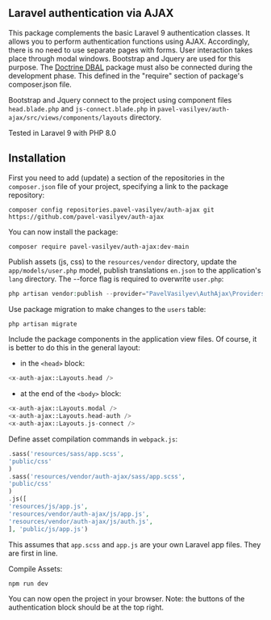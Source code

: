 ## Laravel authentication via AJAX

This package complements the basic Laravel 9 authentication classes. It allows you to perform authentication functions using AJAX. Accordingly, there is no need to use separate pages with forms. User interaction takes place through modal windows. Bootstrap and Jquery are used for this purpose. The [Doctrine DBAL](https://github.com/doctrine/dbal) package must also be connected during the development phase. This defined in the "require" section of package's composer.json file.

Bootstrap and Jquery connect to the project using component files `head.blade.php` and `js-connect.blade.php` in `pavel-vasilyev/auth-ajax/src/views/components/layouts` directory.

Tested in Laravel 9 with PHP 8.0

## Installation

First you need to add (update) a section of the repositories in the `composer.json` file of your project, specifying a link to the package repository:

```shell
composer config repositories.pavel-vasilyev/auth-ajax git https://github.com/pavel-vasilyev/auth-ajax
```
You can now install the package:

```shell
composer require pavel-vasilyev/auth-ajax:dev-main
```

Publish assets (js, css) to the `resources/vendor` directory, update the `app/models/user.php` model, publish translations `en.json` to the application's `lang` directory. The --force flag is required to overwrite `user.php`:

```php
php artisan vendor:publish --provider="PavelVasilyev\AuthAjax\Providers\PackageServiceProvider" --tag=sass --tag=js --tag=user --tag=fonts --tag=middleware --force
```

Use package migration to make changes to the `users` table:

```php
php artisan migrate
```

Include the package components in the application view files. Of course, it is better to do this in the general layout:
- in the `<head>` block:
```php
<x-auth-ajax::Layouts.head />
```
- at the end of the `<body>` block:
```php
<x-auth-ajax::Layouts.modal />
<x-auth-ajax::Layouts.head-auth />
<x-auth-ajax::Layouts.js-connect />
```

Define asset compilation commands in `webpack.js`:
```php
.sass('resources/sass/app.scss',
'public/css'
)
.sass('resources/vendor/auth-ajax/sass/app.scss',
'public/css'
)
.js([
'resources/js/app.js',
'resources/vendor/auth-ajax/js/app.js',
'resources/vendor/auth-ajax/js/auth.js',
], 'public/js/app.js')
```
This assumes that `app.scss` and `app.js` are your own Laravel app files. They are first in line.

Compile Assets: 
```php
npm run dev
```
You can now open the project in your browser. Note: the buttons of the authentication block should be at the top right.
